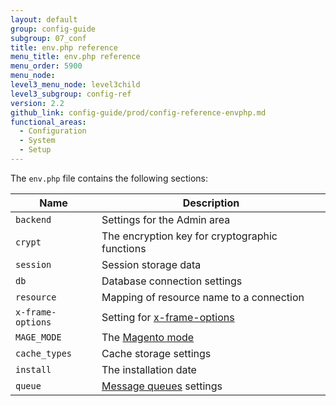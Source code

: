 ```yaml
---
layout: default
group: config-guide
subgroup: 07_conf
title: env.php reference
menu_title: env.php reference
menu_order: 5900
menu_node:
level3_menu_node: level3child
level3_subgroup: config-ref
version: 2.2
github_link: config-guide/prod/config-reference-envphp.md
functional_areas:
  - Configuration
  - System
  - Setup
---
```


The `env.php` file contains the following sections:

| Name              | Description                                    |
| ----------------- | ---------------------------------------------- |
| `backend`         | Settings for the Admin area                    |
| `crypt`           | The encryption key for cryptographic functions |
| `session`         | Session storage data                           |
| `db`              | Database connection settings                   |
| `resource`        | Mapping of resource name to a connection       |
| `x-frame-options` | Setting for [x-frame-options][x-frame-options] |
| `MAGE_MODE`       | The [Magento mode][magento-mode]               |
| `cache_types`     | Cache storage settings                         |
| `install`         | The installation date                          |
| `queue`           | [Message queues][message-queues] settings      |

[x-frame-options]: {{page.baseurl}}config-guide/secy/secy-xframe.html
[magento-mode]: {{page.baseurl}}config-guide/bootstrap/magento-modes.html
[message-queues]: {{page.baseurl}}config-guide/mq/rabbitmq-overview.html
